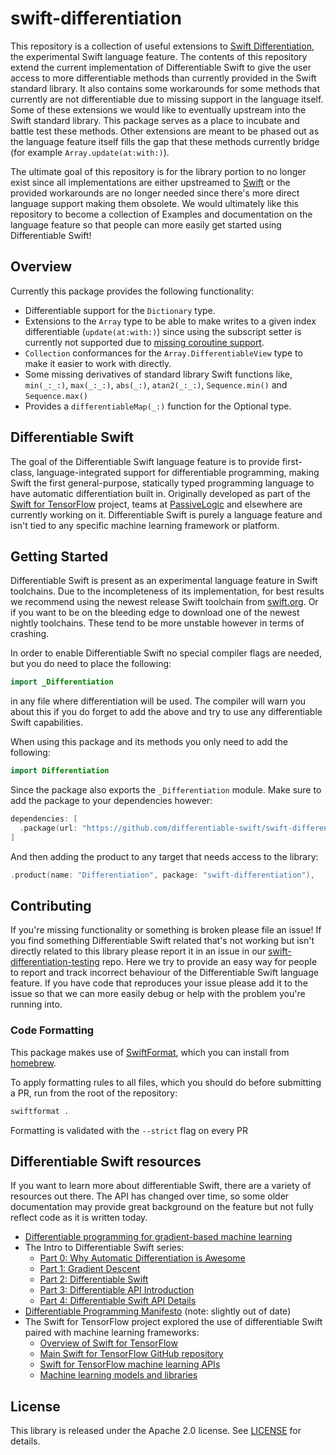 # swift-differentiation

This repository is a collection of useful extensions to [Swift Differentiation](https://github.com/differentiable-swift#meet-differentiable-swift), the experimental Swift language feature.
The contents of this repository extend the current implementation of Differentiable Swift to give the user access to more differentiable methods than currently provided in the Swift standard library. It also contains some workarounds for some methods that currently are not differentiable due to missing support in the language itself.
Some of these extensions we would like to eventually upstream into the Swift standard library. This package serves as a place to incubate and battle test these methods. 
Other extensions are meant to be phased out as the language feature itself fills the gap that these methods currently bridge (for example `Array.update(at:with:)`).

The ultimate goal of this repository is for the library portion to no longer exist since all implementations are either upstreamed to [Swift](https://github.com/swiftlang/swift) or the provided workarounds are no longer needed since there's more direct language support making them obsolete. 
We would ultimately like this repository to become a collection of Examples and documentation on the language feature so that people can more easily get started using Differentiable Swift! 

## Overview
Currently this package provides the following functionality:
- Differentiable support for the `Dictionary` type.
- Extensions to the `Array` type to be able to make writes to a given index differentiable (`update(at:with:)`) since using the subscript setter is currently not supported due to [missing coroutine support](https://github.com/swiftlang/swift/issues/54401).
- `Collection` conformances for the `Array.DifferentiableView` type to make it easier to work with directly.
- Some missing derivatives of standard library Swift functions like, `min(_:_:)`, `max(_:_:)`, `abs(_:)`, `atan2(_:_:)`, `Sequence.min()` and `Sequence.max()`
- Provides a `differentiableMap(_:)` function for the Optional type. 

## Differentiable Swift
The goal of the Differentiable Swift language feature is to provide first-class, language-integrated support for differentiable programming, making Swift the first general-purpose, statically typed programming language to have automatic differentiation built in. Originally developed as part of the [Swift for TensorFlow](https://github.com/tensorflow/swift) project, teams at [PassiveLogic](https://passivelogic.com) and elsewhere are currently working on it. Differentiable Swift is purely a language feature and isn't tied to any specific machine learning framework or platform.

## Getting Started
Differentiable Swift is present as an experimental language feature in Swift toolchains. Due to the incompleteness of its implementation, for best results we recommend using the newest release Swift toolchain from [swift.org](https://www.swift.org/download/). Or if you want to be on the bleeding edge to download one of the newest nightly toolchains. These tend to be more unstable however in terms of crashing. 

In order to enable Differentiable Swift no special compiler flags are needed, but you do need to place the following:
```swift
import _Differentiation
```
in any file where differentiation will be used. The compiler will warn you about this if you do forget to add the above and try to use any differentiable Swift capabilities.

When using this package and its methods you only need to add the following:
```swift 
import Differentiation
```
Since the package also exports the `_Differentiation` module. 
Make sure to add the package to your dependencies however:
```swift
dependencies: [
  .package(url: "https://github.com/differentiable-swift/swift-differentiation", from: "0.0.1")
]
```
And then adding the product to any target that needs access to the library:
```swift
.product(name: "Differentiation", package: "swift-differentiation"),
```

## Contributing
If you're missing functionality or something is broken please file an issue! If you find something Differentiable Swift related that's not working but isn't directly related to this library please report it in an issue in our [swift-differentiation-testing](https://github.com/differentiable-swift/swift-differentiation-testing) repo. Here we try to provide an easy way for people to report and track incorrect behaviour of the Differentiable Swift language feature. If you have code that reproduces your issue please add it to the issue so that we can more easily debug or help with the problem you're running into. 

### Code Formatting
This package makes use of [SwiftFormat](https://github.com/nicklockwood/SwiftFormat?tab=readme-ov-file#command-line-tool), which you can install
from [homebrew](https://brew.sh/). 

To apply formatting rules to all files, which you should do before submitting a PR, run from the root of the repository:

```sh
swiftformat .
```
Formatting is validated with the `--strict` flag on every PR

## Differentiable Swift resources
If you want to learn more about differentiable Swift, there are a variety of resources out there. The API has changed over time,
so some older documentation may provide great background on the feature but not fully reflect code as it is written today.

- [Differentiable programming for gradient-based machine learning](https://forums.swift.org/t/differentiable-programming-for-gradient-based-machine-learning/42147)
- The Intro to Differentiable Swift series:
  - [Part 0: Why Automatic Differentiation is Awesome](https://medium.com/passivelogic/intro-to-differentiable-swift-part-0-why-automatic-differentiation-is-awesome-a522128ca9e3)
  - [Part 1: Gradient Descent](https://medium.com/passivelogic/intro-to-differentiable-swift-part-1-gradient-descent-181a06aaa596)
  - [Part 2: Differentiable Swift](https://medium.com/passivelogic/intro-to-differentiable-swift-part-2-differentiable-swift-25a99b97087f)
  - [Part 3: Differentiable API Introduction](https://medium.com/passivelogic/intro-to-differentiable-swift-part-3-differentiable-api-introduction-2d8d747e0ac8)
  - [Part 4: Differentiable Swift API Details](https://medium.com/passivelogic/intro-to-differentiable-swift-part-4-differentiable-swift-api-details-b6368c2dae5)
- [Differentiable Programming Manifesto](https://github.com/apple/swift/blob/main/docs/DifferentiableProgramming.md) (note: slightly out of date)
- The Swift for TensorFlow project explored the use of differentiable Swift paired with machine learning frameworks:
  - [Overview of Swift for TensorFlow](https://www.tensorflow.org/swift/guide/overview)
  - [Main Swift for TensorFlow GitHub repository](https://github.com/tensorflow/swift)
  - [Swift for TensorFlow machine learning APIs](https://github.com/tensorflow/swift-apis)
  - [Machine learning models and libraries](https://github.com/tensorflow/swift-models)
 

## License
This library is released under the Apache 2.0 license. See [LICENSE](https://github.com/differentiable-swift/swift-differentiation/blob/main/LICENSE) for details.
